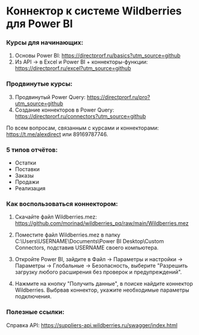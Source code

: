 # Коннектор к системе Wildberries для Power BI

### Курсы для начинающих:
1) Основы Power BI: https://directprorf.ru/basics?utm_source=github
2) Из API -> в Excel и Power BI + коннекторы-функции: https://directprorf.ru/excel?utm_source=github

### Продвинутые курсы:
3) Продвинутый Power Query: https://directprorf.ru/pro?utm_source=github
4) Создание коннекторов в Power Query: https://directprorf.ru/connectors?utm_source=github

По всем вопросам, связанным с курсами и коннекторами: https://t.me/alexdirect или 89169787746.

### 5 типов отчётов:
- Остатки
- Поставки
- Заказы
- Продажи
- Реализация

### Как воспользоваться коннектором:

1) Скачайте файл Wildberries.mez: https://github.com/morinad/wildberries_pq/raw/main/Wildberries.mez

2) Поместите файл Wildberries.mez в папку C:\Users\USERNAME\Documents\Power BI Desktop\Custom Connectors, подставив USERNAME своего компьютера.

3) Откройте Power BI, зайдите в Файл -> Параметры и настройки -> Параметры -> Глобальные -> Безопасность, выберите "Разрешить загрузку любого расширения без проверок и предупреждений".

4) Нажмите на кнопку "Получить данные", в поиске найдите коннектор Wildberries. 
Выбрвав коннектор, укажите необходимые параметры подключения.

### Полезные ссылки:
Справка API: https://suppliers-api.wildberries.ru/swagger/index.html
